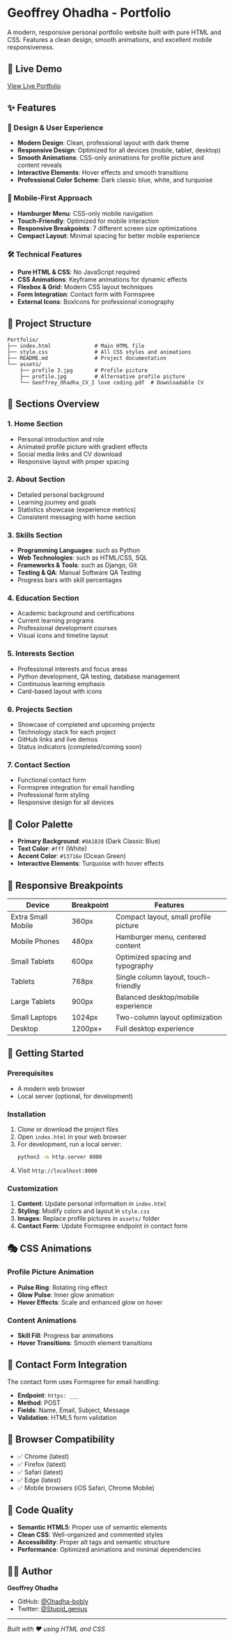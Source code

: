 # Geoffrey Ohadha - Portfolio

A modern, responsive personal portfolio website built with pure HTML and CSS. Features a clean design, smooth animations, and excellent mobile responsiveness.

## 🚀 Live Demo

[View Live Portfolio](https://spectacular-selkie-6219fd.netlify.app/)

## ✨ Features

### 🎨 Design & User Experience

- **Modern Design**: Clean, professional layout with dark theme
- **Responsive Design**: Optimized for all devices (mobile, tablet, desktop)
- **Smooth Animations**: CSS-only animations for profile picture and content reveals
- **Interactive Elements**: Hover effects and smooth transitions
- **Professional Color Scheme**: Dark classic blue, white, and turquoise

### 📱 Mobile-First Approach

- **Hamburger Menu**: CSS-only mobile navigation
- **Touch-Friendly**: Optimized for mobile interaction
- **Responsive Breakpoints**: 7 different screen size optimizations
- **Compact Layout**: Minimal spacing for better mobile experience

### 🛠 Technical Features

- **Pure HTML & CSS**: No JavaScript required
- **CSS Animations**: Keyframe animations for dynamic effects
- **Flexbox & Grid**: Modern CSS layout techniques
- **Form Integration**: Contact form with Formspree
- **External Icons**: BoxIcons for professional iconography

## 📁 Project Structure

```
Portfolio/
├── index.html              # Main HTML file
├── style.css               # All CSS styles and animations
├── README.md               # Project documentation
└── assets/
    ├── profile 3.jpg       # Profile picture
    ├── profile.jpg         # Alternative profile picture
    └── Geoffrey_Ohadha_CV_I love coding.pdf  # Downloadable CV
```

## 🎯 Sections Overview

### 1. **Home Section**

- Personal introduction and role
- Animated profile picture with gradient effects
- Social media links and CV download
- Responsive layout with proper spacing

### 2. **About Section**

- Detailed personal background
- Learning journey and goals
- Statistics showcase (experience metrics)
- Consistent messaging with home section

### 3. **Skills Section**

- **Programming Languages**: such as Python
- **Web Technologies**: such as HTML/CSS, SQL
- **Frameworks & Tools**: such as Django, Git
- **Testing & QA**: Manual Software QA Testing
- Progress bars with skill percentages

### 4. **Education Section**

- Academic background and certifications
- Current learning programs
- Professional development courses
- Visual icons and timeline layout

### 5. **Interests Section**

- Professional interests and focus areas
- Python development, QA testing, database management
- Continuous learning emphasis
- Card-based layout with icons

### 6. **Projects Section**

- Showcase of completed and upcoming projects
- Technology stack for each project
- GitHub links and live demos
- Status indicators (completed/coming soon)

### 7. **Contact Section**

- Functional contact form
- Formspree integration for email handling
- Professional form styling
- Responsive design for all devices

## 🎨 Color Palette

- **Primary Background**: `#0A1828` (Dark Classic Blue)
- **Text Color**: `#fff` (White)
- **Accent Color**: `#13716e` (Ocean Green)
- **Interactive Elements**: Turquoise with hover effects

## 📱 Responsive Breakpoints

| Device             | Breakpoint | Features                              |
| ------------------ | ---------- | ------------------------------------- |
| Extra Small Mobile | 360px      | Compact layout, small profile picture |
| Mobile Phones      | 480px      | Hamburger menu, centered content      |
| Small Tablets      | 600px      | Optimized spacing and typography      |
| Tablets            | 768px      | Single column layout, touch-friendly  |
| Large Tablets      | 900px      | Balanced desktop/mobile experience    |
| Small Laptops      | 1024px     | Two-column layout optimization        |
| Desktop            | 1200px+    | Full desktop experience               |

## 🚀 Getting Started

### Prerequisites

- A modern web browser
- Local server (optional, for development)

### Installation

1. Clone or download the project files
2. Open `index.html` in your web browser
3. For development, run a local server:
   ```bash
   python3 -m http.server 8000
   ```
4. Visit `http://localhost:8000`

### Customization

1. **Content**: Update personal information in `index.html`
2. **Styling**: Modify colors and layout in `style.css`
3. **Images**: Replace profile pictures in `assets/` folder
4. **Contact Form**: Update Formspree endpoint in contact form

## 🎭 CSS Animations

### Profile Picture Animation

- **Pulse Ring**: Rotating ring effect
- **Glow Pulse**: Inner glow animation
- **Hover Effects**: Scale and enhanced glow on hover

### Content Animations

- **Skill Fill**: Progress bar animations
- **Hover Transitions**: Smooth element transitions

## 📧 Contact Form Integration

The contact form uses Formspree for email handling:

- **Endpoint**: `https: ___`
- **Method**: POST
- **Fields**: Name, Email, Subject, Message
- **Validation**: HTML5 form validation

## 🔧 Browser Compatibility

- ✅ Chrome (latest)
- ✅ Firefox (latest)
- ✅ Safari (latest)
- ✅ Edge (latest)
- ✅ Mobile browsers (iOS Safari, Chrome Mobile)

## 📝 Code Quality

- **Semantic HTML5**: Proper use of semantic elements
- **Clean CSS**: Well-organized and commented styles
- **Accessibility**: Proper alt tags and semantic structure
- **Performance**: Optimized animations and minimal dependencies

## 👨‍💻 Author

**Geoffrey Ohadha**

- GitHub: [@Ohadha-bobly](https://github.com/Ohadha-bobly)
- Twitter: [@Stupid_genius](https://x.com/stupid_genius_1)

---

_Built with ❤️ using HTML and CSS_
